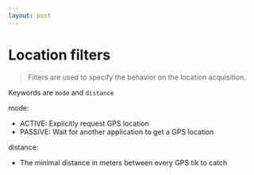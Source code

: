 ```yaml
---
layout: post
---
```


Location filters
================

> Filters are used to specify the behavior on the location acquisition.

Keywords are `mode` and `distance`

mode:

- ACTIVE: Explicitly request GPS location
- PASSIVE: Wait for another application to get a GPS location

distance:

- The minimal distance in meters between every GPS tik to catch 
